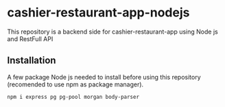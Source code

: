 # cashier-restaurant-app-nodejs
This repository is a backend side for cashier-restaurant-app using Node js and RestFull API 

## Installation
A few package Node js needed to install before using this repository (recomended to use npm as package manager).
```bash
npm i express pg pg-pool morgan body-parser
```


